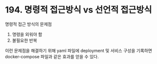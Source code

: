 # 194. 명령적 접근방식 vs 선언적 접근방식

명령적 접근 방식의 문제점
1. 명령을 외워야 함
2. 불필요한 반복

이런 문제점을 해결하기 위해 yaml 파일에 deployment 및 서비스 구성을 기록하면 docker-compose 파일과 같은 효과를 얻을 수 있다.